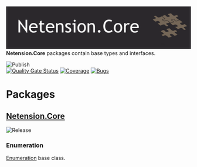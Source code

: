 ![Netension.Core](https://github.com/Netension/core/blob/develop/banner.png)
__Netension.Core__ packages contain base types and interfaces.

![Publish](https://github.com/Netension/core/workflows/Publish/badge.svg)<br/>
[![Quality Gate Status](https://sonarcloud.io/api/project_badges/measure?project=Netension_core&metric=alert_status)](https://sonarcloud.io/dashboard?id=Netension_core)
[![Coverage](https://sonarcloud.io/api/project_badges/measure?project=Netension_core&metric=coverage)](https://sonarcloud.io/dashboard?id=Netension_core)
[![Bugs](https://sonarcloud.io/api/project_badges/measure?project=Netension_core&metric=bugs)](https://sonarcloud.io/dashboard?id=Netension_core)

# Packages
## [Netension.Core](https://www.nuget.org/packages/Netension.Core/)
![Release](https://img.shields.io/nuget/v/Netension.Core?label=Release&style=flat-square)<br/>
### Enumeration
[Enumeration](https://docs.microsoft.com/en-us/dotnet/architecture/microservices/microservice-ddd-cqrs-patterns/enumeration-classes-over-enum-types) base class.
